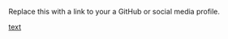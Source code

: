 Replace this with a link to your a GitHub or social media profile.

[text](http://adhithyavnair/markdown-portfolio.com)
